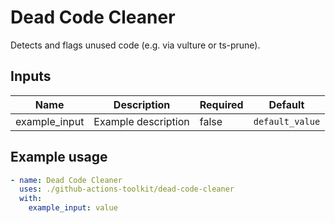 # Dead Code Cleaner

Detects and flags unused code (e.g. via vulture or ts-prune).

## Inputs

| Name | Description | Required | Default |
|------|-------------|----------|---------|
| example_input | Example description | false | `default_value` |

## Example usage

```yaml
- name: Dead Code Cleaner
  uses: ./github-actions-toolkit/dead-code-cleaner
  with:
    example_input: value
```
